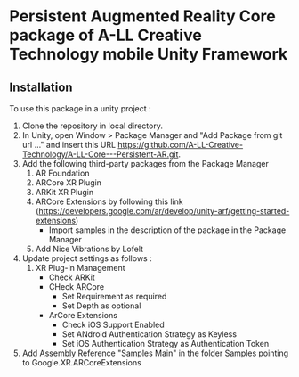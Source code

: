 # Persistent Augmented Reality Core package of A-LL Creative Technology mobile Unity Framework

## Installation

To use this package in a unity project :

1. Clone the repository in local directory.
2. In Unity, open Window > Package Manager and "Add Package from git url ..." and insert this URL https://github.com/A-LL-Creative-Technology/A-LL-Core---Persistent-AR.git.
3. Add the following third-party packages from the Package Manager
    1. AR Foundation
    2. ARCore XR Plugin
    3. ARKit XR Plugin
    4. ARCore Extensions by following this link (https://developers.google.com/ar/develop/unity-arf/getting-started-extensions)
        - Import samples in the description of the package in the Package Manager
    5. Add Nice Vibrations by Lofelt 
4. Update project settings as follows :
    1. XR Plug-in Management
        - Check ARKit
        - CHeck ARCore
            - Set Requirement as required
            - Set Depth as optional
        - ArCore Extensions
            - Check iOS Support Enabled
            - Set ANdroid Authentication Strategy as Keyless
            - Set iOS Authentication Strategy as Authentication Token
5. Add Assembly Reference "Samples Main" in the folder Samples pointing to Google.XR.ARCoreExtensions
